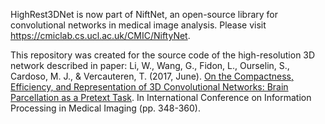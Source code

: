 HighRest3DNet is now part of NiftNet, an open-source library for convolutional networks in medical image analysis. Please visit https://cmiclab.cs.ucl.ac.uk/CMIC/NiftyNet.
 
This repository was created for the source code of the high-resolution 3D network described in paper:
Li, W., Wang, G., Fidon, L., Ourselin, S., Cardoso, M. J., & Vercauteren, T. (2017, June). [On the Compactness, Efficiency, and Representation of 3D Convolutional Networks: Brain Parcellation as a Pretext Task](https://doi.org/10.1007/978-3-319-59050-9_28). In International Conference on Information Processing in Medical Imaging (pp. 348-360).
